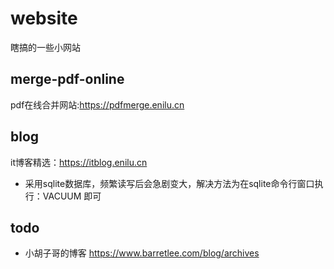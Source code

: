 # website
瞎搞的一些小网站

## merge-pdf-online
pdf在线合并网站:https://pdfmerge.enilu.cn

## blog
it博客精选：https://itblog.enilu.cn 
- 采用sqlite数据库，频繁读写后会急剧变大，解决方法为在sqlite命令行窗口执行：VACUUM  即可

## todo 
- 小胡子哥的博客 https://www.barretlee.com/blog/archives
